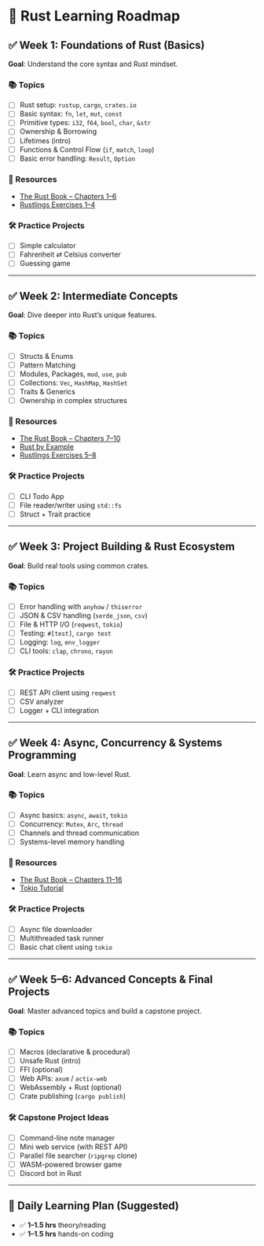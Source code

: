 
# 🦀 Rust Learning Roadmap

## ✅ Week 1: Foundations of Rust (Basics)
**Goal**: Understand the core syntax and Rust mindset.

### 📚 Topics
- [ ] Rust setup: `rustup`, `cargo`, `crates.io`
- [ ] Basic syntax: `fn`, `let`, `mut`, `const`
- [ ] Primitive types: `i32`, `f64`, `bool`, `char`, `&str`
- [ ] Ownership & Borrowing
- [ ] Lifetimes (intro)
- [ ] Functions & Control Flow (`if`, `match`, `loop`)
- [ ] Basic error handling: `Result`, `Option`

### 📘 Resources
- [The Rust Book – Chapters 1–6](https://doc.rust-lang.org/book/)
- [Rustlings Exercises 1–4](https://github.com/rust-lang/rustlings)

### 🛠 Practice Projects
- [ ] Simple calculator
- [ ] Fahrenheit ⇄ Celsius converter
- [ ] Guessing game

---

## ✅ Week 2: Intermediate Concepts
**Goal**: Dive deeper into Rust’s unique features.

### 📚 Topics
- [ ] Structs & Enums
- [ ] Pattern Matching
- [ ] Modules, Packages, `mod`, `use`, `pub`
- [ ] Collections: `Vec`, `HashMap`, `HashSet`
- [ ] Traits & Generics
- [ ] Ownership in complex structures

### 📘 Resources
- [The Rust Book – Chapters 7–10](https://doc.rust-lang.org/book/)
- [Rust by Example](https://doc.rust-lang.org/rust-by-example/)
- [Rustlings Exercises 5–8](https://github.com/rust-lang/rustlings)

### 🛠 Practice Projects
- [ ] CLI Todo App
- [ ] File reader/writer using `std::fs`
- [ ] Struct + Trait practice

---

## ✅ Week 3: Project Building & Rust Ecosystem
**Goal**: Build real tools using common crates.

### 📚 Topics
- [ ] Error handling with `anyhow` / `thiserror`
- [ ] JSON & CSV handling (`serde_json`, `csv`)
- [ ] File & HTTP I/O (`reqwest`, `tokio`)
- [ ] Testing: `#[test]`, `cargo test`
- [ ] Logging: `log`, `env_logger`
- [ ] CLI tools: `clap`, `chrono`, `rayon`

### 🛠 Practice Projects
- [ ] REST API client using `reqwest`
- [ ] CSV analyzer
- [ ] Logger + CLI integration

---

## ✅ Week 4: Async, Concurrency & Systems Programming
**Goal**: Learn async and low-level Rust.

### 📚 Topics
- [ ] Async basics: `async`, `await`, `tokio`
- [ ] Concurrency: `Mutex`, `Arc`, `thread`
- [ ] Channels and thread communication
- [ ] Systems-level memory handling

### 📘 Resources
- [The Rust Book – Chapters 11–16](https://doc.rust-lang.org/book/)
- [Tokio Tutorial](https://tokio.rs/tokio/tutorial)

### 🛠 Practice Projects
- [ ] Async file downloader
- [ ] Multithreaded task runner
- [ ] Basic chat client using `tokio`

---

## ✅ Week 5–6: Advanced Concepts & Final Projects
**Goal**: Master advanced topics and build a capstone project.

### 📚 Topics
- [ ] Macros (declarative & procedural)
- [ ] Unsafe Rust (intro)
- [ ] FFI (optional)
- [ ] Web APIs: `axum` / `actix-web`
- [ ] WebAssembly + Rust (optional)
- [ ] Crate publishing (`cargo publish`)

### 🛠 Capstone Project Ideas
- [ ] Command-line note manager
- [ ] Mini web service (with REST API)
- [ ] Parallel file searcher (`ripgrep` clone)
- [ ] WASM-powered browser game
- [ ] Discord bot in Rust

---

## 🎯 Daily Learning Plan (Suggested)
- ✅ **1–1.5 hrs** theory/reading
- ✅ **1–1.5 hrs** hands-on coding
